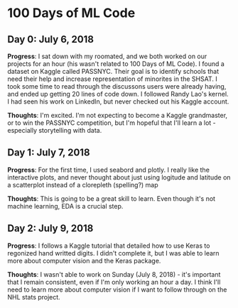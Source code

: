 # 100 Days of ML Code
## Day 0: July 6, 2018
**Progress**: I sat down with my roomated, and we both worked on our projects for an hour (his wasn't related to 100 Days of ML Code). I found a dataset on Kaggle called PASSNYC. Their goal is to identify schools that need their help and increase representation of minorites in the SHSAT. I took some time to read through the discussons users were already having, and ended up getting 20 lines of code down. I followed Randy Lao's kernel. I had seen his work on LinkedIn, but never checked out his Kaggle account.

**Thoughts**: I'm excited. I'm not expecting to become a Kaggle grandmaster, or to win the PASSNYC competition, but I'm hopeful that I'll learn a lot - especially storytelling with data.

## Day 1: July 7, 2018
**Progress**: For the first time, I used seabord and plotly. I really like the interactive plots, and never thought about just using logitude and latitude on a scatterplot instead of a clorepleth (spelling?) map

**Thoughts**: This is going to be a great skill to learn. Even though it's not machine learning, EDA is a crucial step.

## Day 2: July 9, 2018
**Progress**: I follows a Kaggle tutorial that detailed how to use Keras to regonized hand writted digits. I didn't complete it, but I was able to learn more about computer vision and the Keras package.

**Thoughts**: I wasn't able to work on Sunday (July 8, 2018) - it's important that I remain consistent, even if I'm only working an hour a day. I think I'll need to learn more about computer vision if I want to follow through on the NHL stats project.
